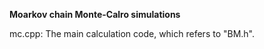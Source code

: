 **Moarkov chain Monte-Calro simulations**<br>

mc.cpp: The main calculation code, which refers to "BM.h".
